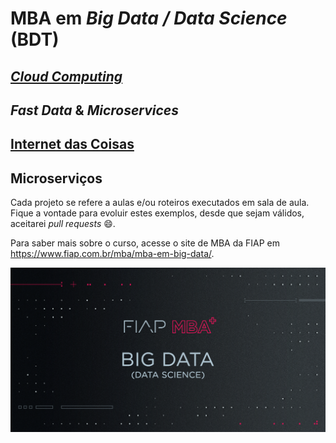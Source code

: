 # MBA em *Big Data / Data Science* (BDT)

## [*Cloud Computing*](https://github.com/josecastillolema/fiap/tree/master/bdt/cloud)
## *Fast Data* & *Microservices*
## [Internet das Coisas](https://github.com/josecastillolema/fiap/tree/master/bdt/iot)
## Microserviços

Cada projeto se refere a aulas e/ou roteiros executados em sala de aula.
Fique a vontade para evoluir estes exemplos, desde que sejam válidos, aceitarei *pull requests* :smile:.

Para saber mais sobre o curso, acesse o site de MBA da FIAP em https://www.fiap.com.br/mba/mba-em-big-data/.

![FIAP MBA](../img/big-data.png)
